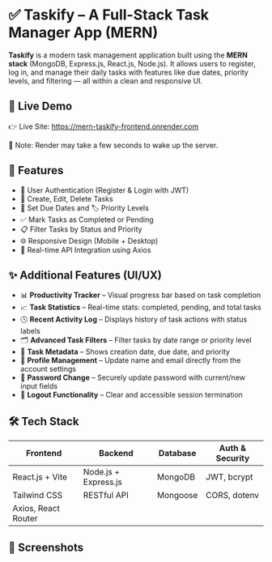 # ✅ Taskify – A Full-Stack Task Manager App (MERN)

**Taskify** is a modern task management application built using the **MERN stack** (MongoDB, Express.js, React.js, Node.js). It allows users to register, log in, and manage their daily tasks with features like due dates, priority levels, and filtering — all within a clean and responsive UI.

## 🔗 Live Demo

👉 Live Site: https://mern-taskify-frontend.onrender.com

📌 Note: Render may take a few seconds to wake up the server.

## 🚀 Features

- 🔐 User Authentication (Register & Login with JWT)
- 📝 Create, Edit, Delete Tasks
- 📅 Set Due Dates and 🏷️ Priority Levels
- ✅ Mark Tasks as Completed or Pending
- 📋 Filter Tasks by Status and Priority
- 🌐 Responsive Design (Mobile + Desktop)
- 🔄 Real-time API Integration using Axios
  
## ✨ Additional Features (UI/UX)
  
- 📊 **Productivity Tracker** – Visual progress bar based on task completion
- 📈 **Task Statistics** – Real-time stats: completed, pending, and total tasks
- 🕓 **Recent Activity Log** – Displays history of task actions with status labels
- 🗂️ **Advanced Task Filters** – Filter tasks by date range or priority level
- 📅 **Task Metadata** – Shows creation date, due date, and priority
- 👤 **Profile Management** – Update name and email directly from the account settings
- 🔐 **Password Change** – Securely update password with current/new input fields
- 🚪 **Logout Functionality** – Clear and accessible session termination

## 🛠️ Tech Stack

| Frontend            | Backend              | Database  | Auth & Security |
|---------------------|----------------------|-----------|-----------------|
| React.js + Vite     | Node.js + Express.js | MongoDB   | JWT, bcrypt     |
| Tailwind CSS        | RESTful API          | Mongoose  | CORS, dotenv    |
| Axios, React Router |                      |           |                 |


## 📸 Screenshots


